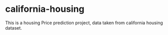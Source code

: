 # california-housing
This is a housing Price prediction project, data taken from california housing dataset. 
